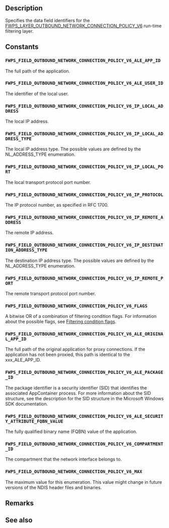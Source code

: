 ## Description

Specifies the data field identifiers for the [FWPS_LAYER_OUTBOUND_NETWORK_CONNECTION_POLICY_V6](https://learn.microsoft.com/windows/win32/api/fwpsu/ne-fwpsu-fwps_builtin_layers) run-time filtering layer.

## Constants

### `FWPS_FIELD_OUTBOUND_NETWORK_CONNECTION_POLICY_V6_ALE_APP_ID`

The full path of the application.

### `FWPS_FIELD_OUTBOUND_NETWORK_CONNECTION_POLICY_V6_ALE_USER_ID`

The identifier of the local user.

### `FWPS_FIELD_OUTBOUND_NETWORK_CONNECTION_POLICY_V6_IP_LOCAL_ADDRESS`

The local IP address.

### `FWPS_FIELD_OUTBOUND_NETWORK_CONNECTION_POLICY_V6_IP_LOCAL_ADDRESS_TYPE`

The local IP address type. The possible values are defined by the NL_ADDRESS_TYPE enumeration.

### `FWPS_FIELD_OUTBOUND_NETWORK_CONNECTION_POLICY_V6_IP_LOCAL_PORT`

The local transport protocol port number.

### `FWPS_FIELD_OUTBOUND_NETWORK_CONNECTION_POLICY_V6_IP_PROTOCOL`

The IP protocol number, as specified in RFC 1700.

### `FWPS_FIELD_OUTBOUND_NETWORK_CONNECTION_POLICY_V6_IP_REMOTE_ADDRESS`

The remote IP address.

### `FWPS_FIELD_OUTBOUND_NETWORK_CONNECTION_POLICY_V6_IP_DESTINATION_ADDRESS_TYPE`

The destination IP address type. The possible values are defined by the NL_ADDRESS_TYPE enumeration.

### `FWPS_FIELD_OUTBOUND_NETWORK_CONNECTION_POLICY_V6_IP_REMOTE_PORT`

The remote transport protocol port number.

### `FWPS_FIELD_OUTBOUND_NETWORK_CONNECTION_POLICY_V6_FLAGS`

A bitwise OR of a combination of filtering condition flags. For information about the possible flags, see [Filtering condition flags](https://learn.microsoft.com/windows-hardware/drivers/network/filtering-condition-flags).

### `FWPS_FIELD_OUTBOUND_NETWORK_CONNECTION_POLICY_V6_ALE_ORIGINAL_APP_ID`

The full path of the original application for proxy connections. If the application has not been proxied, this path is identical to the xxx_ALE_APP_ID.

### `FWPS_FIELD_OUTBOUND_NETWORK_CONNECTION_POLICY_V6_ALE_PACKAGE_ID`

The package identifier is a security identifier (SID) that identifies the associated AppContainer process. For more information about the SID structure, see the description for the SID structure in the Microsoft Windows SDK documentation.

### `FWPS_FIELD_OUTBOUND_NETWORK_CONNECTION_POLICY_V6_ALE_SECURITY_ATTRIBUTE_FQBN_VALUE`

The fully qualified binary name (FQBN) value of the application.

### `FWPS_FIELD_OUTBOUND_NETWORK_CONNECTION_POLICY_V6_COMPARTMENT_ID`

The compartment that the network interface belongs to.

### `FWPS_FIELD_OUTBOUND_NETWORK_CONNECTION_POLICY_V6_MAX`

The maximum value for this enumeration. This value might change in future versions of the NDIS header files and binaries.

## Remarks

## See also
